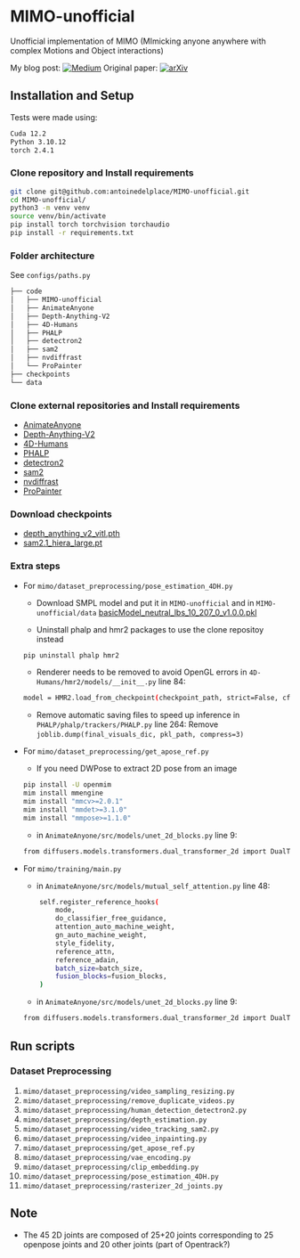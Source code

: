 # MIMO-unofficial
Unofficial implementation of MIMO (MImicking anyone anywhere with complex Motions and Object interactions)

My blog post: [![Medium](https://img.shields.io/badge/Medium-12100E?style=for-the-badge&logo=medium&logoColor=white)](https://medium.com/@delplaceantoine/mastering-mimo-mimicking-anyone-anywhere-with-complex-motions-and-object-interactions-e8598d9d97d6)
Original paper: [![arXiv](https://img.shields.io/badge/arXiv-2409.16160-00ff00.svg)](https://arxiv.org/abs/2409.16160)

## Installation and Setup
Tests were made using:
```bash
Cuda 12.2
Python 3.10.12
torch 2.4.1
```

### Clone repository and Install requirements
```bash
git clone git@github.com:antoinedelplace/MIMO-unofficial.git
cd MIMO-unofficial/
python3 -m venv venv
source venv/bin/activate
pip install torch torchvision torchaudio
pip install -r requirements.txt
```

### Folder architecture
See `configs/paths.py`
```bash
├── code
│   ├── MIMO-unofficial
│   ├── AnimateAnyone
│   ├── Depth-Anything-V2
│   ├── 4D-Humans
│   ├── PHALP
│   ├── detectron2
│   ├── sam2
│   ├── nvdiffrast
│   └── ProPainter
├── checkpoints
└── data
```

### Clone external repositories and Install requirements
- [AnimateAnyone](https://github.com/novitalabs/AnimateAnyone)
- [Depth-Anything-V2](https://github.com/DepthAnything/Depth-Anything-V2)
- [4D-Humans](https://github.com/shubham-goel/4D-Humans)
- [PHALP](https://github.com/brjathu/PHALP)
- [detectron2](https://github.com/facebookresearch/detectron2)
- [sam2](https://github.com/facebookresearch/sam2)
- [nvdiffrast](https://github.com/NVlabs/nvdiffrast)
- [ProPainter](https://github.com/sczhou/ProPainter.git)

### Download checkpoints
- [depth_anything_v2_vitl.pth](https://huggingface.co/depth-anything/Depth-Anything-V2-Large/resolve/main/depth_anything_v2_vitl.pth)
- [sam2.1_hiera_large.pt](https://dl.fbaipublicfiles.com/segment_anything_2/092824/sam2.1_hiera_large.pt)

### Extra steps
- For `mimo/dataset_preprocessing/pose_estimation_4DH.py`
    - Download SMPL model and put it in `MIMO-unofficial` and in `MIMO-unofficial/data`
    [basicModel_neutral_lbs_10_207_0_v1.0.0.pkl](https://huggingface.co/spaces/brjathu/HMR2.0/resolve/e5201da358ccbc04f4a5c4450a302fcb9de571dd/data/smpl/basicModel_neutral_lbs_10_207_0_v1.0.0.pkl)

    - Uninstall phalp and hmr2 packages to use the clone repositoy instead
    ```bash
    pip uninstall phalp hmr2
    ```

    - Renderer needs to be removed to avoid OpenGL errors
    in `4D-Humans/hmr2/models/__init__.py` line 84:
    ```bash
    model = HMR2.load_from_checkpoint(checkpoint_path, strict=False, cfg=model_cfg, init_renderer=False)
    ```

    - Remove automatic saving files to speed up inference
    in `PHALP/phalp/trackers/PHALP.py` line 264:
    Remove `joblib.dump(final_visuals_dic, pkl_path, compress=3)`

- For `mimo/dataset_preprocessing/get_apose_ref.py`
    - If you need DWPose to extract 2D pose from an image
    ```bash
    pip install -U openmim
    mim install mmengine
    mim install "mmcv>=2.0.1"
    mim install "mmdet>=3.1.0"
    mim install "mmpose>=1.1.0"
    ```

    - in `AnimateAnyone/src/models/unet_2d_blocks.py` line 9:
    ```bash
    from diffusers.models.transformers.dual_transformer_2d import DualTransformer2DModel
    ```

- For `mimo/training/main.py`
    - in `AnimateAnyone/src/models/mutual_self_attention.py` line 48:
    ```bash
        self.register_reference_hooks(
            mode,
            do_classifier_free_guidance,
            attention_auto_machine_weight,
            gn_auto_machine_weight,
            style_fidelity,
            reference_attn,
            reference_adain,
            batch_size=batch_size,
            fusion_blocks=fusion_blocks,
        )
    ```

    - in `AnimateAnyone/src/models/unet_2d_blocks.py` line 9:
    ```bash
    from diffusers.models.transformers.dual_transformer_2d import DualTransformer2DModel
    ```


## Run scripts
### Dataset Preprocessing
1. `mimo/dataset_preprocessing/video_sampling_resizing.py`
1. `mimo/dataset_preprocessing/remove_duplicate_videos.py`
1. `mimo/dataset_preprocessing/human_detection_detectron2.py`
1. `mimo/dataset_preprocessing/depth_estimation.py`
1. `mimo/dataset_preprocessing/video_tracking_sam2.py`
1. `mimo/dataset_preprocessing/video_inpainting.py`
1. `mimo/dataset_preprocessing/get_apose_ref.py`
1. `mimo/dataset_preprocessing/vae_encoding.py`
1. `mimo/dataset_preprocessing/clip_embedding.py`
1. `mimo/dataset_preprocessing/pose_estimation_4DH.py`
1. `mimo/dataset_preprocessing/rasterizer_2d_joints.py`


## Note
- The 45 2D joints are composed of 25+20 joints corresponding to 25 openpose joints and 20 other joints (part of Opentrack?)